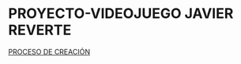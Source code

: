 # PROYECTO-VIDEOJUEGO JAVIER REVERTE

[PROCESO DE CREACIÓN](https://github.com/reverte04/PROYECTO-VIDEOJUEGO/blob/main/proceso%20de%20proyecto.md)


